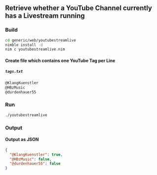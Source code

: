 ## Retrieve whether a YouTube Channel currently has a Livestream running

### Build
```bash
cd generic/web/youtubestreamlive
nimble install -d
nim c youtubestreamlive.nim
```

#### Create file which contains one YouTube Tag per Line
##### `tags.txt`
```txt
@KlangKuenstler
@HBzMusic
@durdenhauer55
```

### Run
```bash
./youtubestreamlive
```

### Output

#### Output as JSON
```json
{
  "@KlangKuenstler": true,
  "@HBzMusic": false,
  "@durdenhauer55": false
}
```